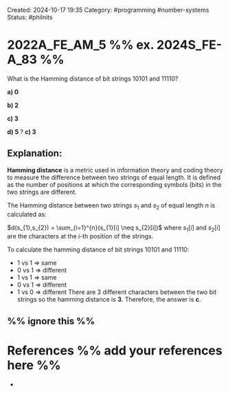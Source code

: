 Created: 2024-10-17 19:35
Category: #programming #number-systems 
Status: #philnits


# 2022A_FE_AM_5 %% ex. 2024S_FE-A_83 %%

What is the Hamming distance of bit strings 10101 and 11110?

**a) 0**

**b) 2**

**c) 3**

**d) 5**
? 
**c) 3**
## **Explanation:**
**Hamming distance** is a metric used in information theory and coding theory to measure the difference between two strings of equal length. It is defined as the number of positions at which the corresponding symbols (bits) in the two strings are different.

The Hamming distance between two strings $s_{1}$ and $s_2$ of equal length $n$ is calculated as:

$d(s_{1},s_{2}) = \sum_{i=1}^{n}(s_{1}[i] \neq s_{2}[i])$
where $s_{1}[i]$ and $s_{2}[i]$ are the characters at the $i$-th position of the strings.

To calculate the hamming distance of bit strings 10101 and 11110:
- 1 vs 1 => same
- 0 vs 1 => different
- 1 vs 1 => same
- 0 vs 1 => different
- 1 vs 0 => different
There are 3 different characters between the two bit strings so the hamming distance is **3**. Therefore, the answer is **c**.

%% ignore this %%
---









# References %% add your references here %%
- 